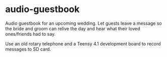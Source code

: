 # audio-guestbook
Audio guestbook for an upcoming wedding.  Let guests leave a message so the bride and groom can relive the day and hear what their loved ones/friends had to say.

Use an old rotary telephone and a Teensy 4.1 development board to record messages to SD card.
